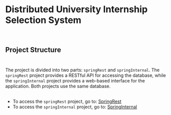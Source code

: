 # Distributed University Internship Selection System<br><br>

## Project Structure<br><br>

The project is divided into two parts: `springRest` and `springInternal`. The `springRest` project provides a RESTful API for accessing the database, while the `springInternal` project provides a web-based interface for the application. Both projects use the same database.<br><br>

- To access the `springRest` project, go to: [SpringRest](https://github.com/kostas-tsouko/SpringRest)<br>
- To access the `springInternal` project, go to: [SpringInternal](https://github.com/Tsouko/SpringInternal)<br><br>
